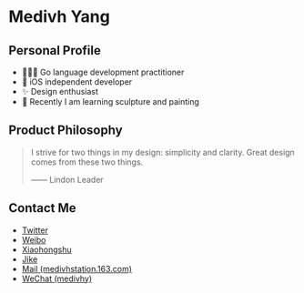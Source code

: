 # Medivh Yang

## Personal Profile

- 🧑🏻‍💻 Go language development practitioner <Badge type="warning" text="In job hunting" />
- 📱 iOS independent developer
- ✨ Design enthusiast
- 🎨 Recently I am learning sculpture and painting 

## Product Philosophy

> I strive for two things in my design: simplicity and clarity. Great design comes from these two things.
> 
> —— Lindon Leader

## Contact Me

- [Twitter](https://twitter.com/medivhyang)
- [Weibo](https://weibo.com/medivhyang) 
- [Xiaohongshu](https://www.xiaohongshu.com/user/profile/5814865a50c4b4285fa57160) 
- [Jike](https://okjk.co/5zTJcS)
- [Mail (medivhstation.163.com)](mailto:medivhstation.163.com)
- <a href='javascript:void(0); navigator.clipboard.writeText("medivhy"); alert("Copy Success.");'>WeChat (medivhy)</a>